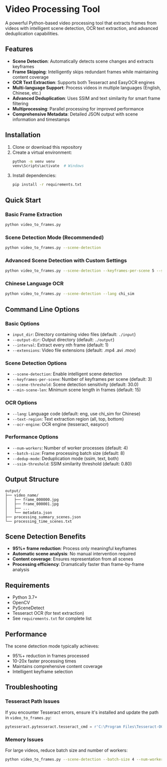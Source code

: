 # Video Processing Tool

A powerful Python-based video processing tool that extracts frames from videos with intelligent scene detection, OCR text extraction, and advanced deduplication capabilities.

## Features

- **Scene Detection**: Automatically detects scene changes and extracts keyframes
- **Frame Skipping**: Intelligently skips redundant frames while maintaining content coverage
- **OCR Text Extraction**: Supports both Tesseract and EasyOCR engines
- **Multi-language Support**: Process videos in multiple languages (English, Chinese, etc.)
- **Advanced Deduplication**: Uses SSIM and text similarity for smart frame filtering
- **Multiprocessing**: Parallel processing for improved performance
- **Comprehensive Metadata**: Detailed JSON output with scene information and timestamps

## Installation

1. Clone or download this repository
2. Create a virtual environment:
   ```bash
   python -m venv venv
   venv\Scripts\activate  # Windows
   ```
3. Install dependencies:
   ```bash
   pip install -r requirements.txt
   ```

## Quick Start

### Basic Frame Extraction
```bash
python video_to_frames.py
```

### Scene Detection Mode (Recommended)
```bash
python video_to_frames.py --scene-detection
```

### Advanced Scene Detection with Custom Settings
```bash
python video_to_frames.py --scene-detection --keyframes-per-scene 5 --scene-threshold 25.0
```

### Chinese Language OCR
```bash
python video_to_frames.py --scene-detection --lang chi_sim
```

## Command Line Options

### Basic Options
- `input_dir`: Directory containing video files (default: `./input`)
- `--output-dir`: Output directory (default: `./output`)
- `--interval`: Extract every nth frame (default: 1)
- `--extensions`: Video file extensions (default: .mp4 .avi .mov)

### Scene Detection Options
- `--scene-detection`: Enable intelligent scene detection
- `--keyframes-per-scene`: Number of keyframes per scene (default: 3)
- `--scene-threshold`: Scene detection sensitivity (default: 30.0)
- `--min-scene-len`: Minimum scene length in frames (default: 15)

### OCR Options
- `--lang`: Language code (default: eng, use chi_sim for Chinese)
- `--text-region`: Text extraction region (all, top, bottom)
- `--ocr-engine`: OCR engine (tesseract, easyocr)

### Performance Options
- `--num-workers`: Number of worker processes (default: 4)
- `--batch-size`: Frame processing batch size (default: 8)
- `--dedup-mode`: Deduplication mode (ssim, text, both)
- `--ssim-threshold`: SSIM similarity threshold (default: 0.80)

## Output Structure

```
output/
├── video_name/
│   ├── frame_000000.jpg
│   ├── frame_000001.jpg
│   ├── ...
│   └── metadata.json
├── processing_summary_scenes.json
└── processing_time_scenes.txt
```

## Scene Detection Benefits

- **95%+ frame reduction**: Process only meaningful keyframes
- **Automatic scene analysis**: No manual intervention required
- **Content coverage**: Ensures representation from all scenes
- **Processing efficiency**: Dramatically faster than frame-by-frame analysis

## Requirements

- Python 3.7+
- OpenCV
- PySceneDetect
- Tesseract OCR (for text extraction)
- See `requirements.txt` for complete list

## Performance

The scene detection mode typically achieves:
- 95%+ reduction in frames processed
- 10-20x faster processing times
- Maintains comprehensive content coverage
- Intelligent keyframe selection

## Troubleshooting

### Tesseract Path Issues
If you encounter Tesseract errors, ensure it's installed and update the path in `video_to_frames.py`:
```python
pytesseract.pytesseract.tesseract_cmd = r'C:\Program Files\Tesseract-OCR\tesseract.exe'
```

### Memory Issues
For large videos, reduce batch size and number of workers:
```bash
python video_to_frames.py --scene-detection --batch-size 4 --num-workers 2
```
